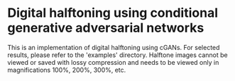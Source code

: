 # Digital halftoning using conditional generative adversarial networks

This is an implementation of digital halftoning using cGANs. 
For selected results, please refer to the 'examples' directory.
Halftone images cannot be viewed or saved with lossy compression and needs to be viewed only in magnifications 100%, 200%, 300%, etc.
